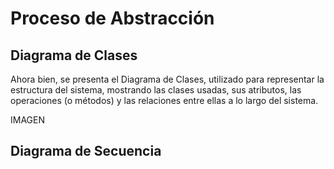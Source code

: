 # Proceso de Abstracción

## **Diagrama de Clases**

Ahora bien, se presenta el Diagrama de Clases, utilizado para representar la estructura del sistema, mostrando las clases usadas, sus atributos, las operaciones (o métodos) y las relaciones entre ellas a lo largo del sistema.

IMAGEN

## **Diagrama de Secuencia**